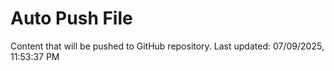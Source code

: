 # Auto Push File

Content that will be pushed to GitHub repository.
Last updated: 07/09/2025, 11:53:37 PM